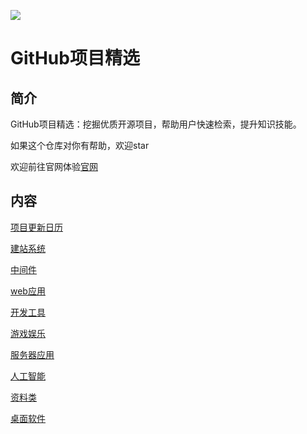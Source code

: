 ![](https://github.1nav.top/wp-content/uploads/2024/03/githun%E5%AF%BC%E8%88%AA%E6%A0%8F.png)
# GitHub项目精选
## 简介
GitHub项目精选：挖掘优质开源项目，帮助用户快速检索，提升知识技能。

如果这个仓库对你有帮助，欢迎star

欢迎前往官网体验[官网](https://github.1nav.top)
## 内容

[项目更新日历](/doc/UpdateLogs.md)

[建站系统](/doc/1.md)

[中间件](/doc/2.md)

[web应用](/doc/3.md)

[开发工具](/doc/4.md)

[游戏娱乐](/doc/5.md)

[服务器应用](/doc/6.md)

[人工智能](/doc/7.md)

[资料类](/doc/8.md)

[桌面软件](/doc/9.md)






